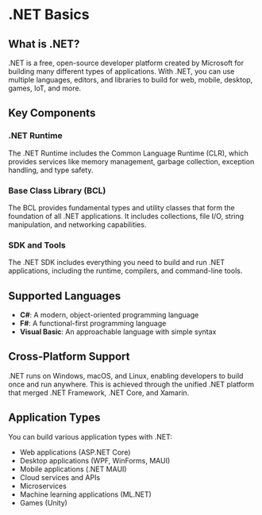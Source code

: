 # .NET Basics

## What is .NET?

.NET is a free, open-source developer platform created by Microsoft for building many different types of applications.
With .NET, you can use multiple languages, editors, and libraries to build for web, mobile, desktop, games, IoT, and
more.

## Key Components

### .NET Runtime

The .NET Runtime includes the Common Language Runtime (CLR), which provides services like memory management, garbage
collection, exception handling, and type safety.

### Base Class Library (BCL)

The BCL provides fundamental types and utility classes that form the foundation of all .NET applications. It includes
collections, file I/O, string manipulation, and networking capabilities.

### SDK and Tools

The .NET SDK includes everything you need to build and run .NET applications, including the runtime, compilers, and
command-line tools.

## Supported Languages

- **C#**: A modern, object-oriented programming language
- **F#**: A functional-first programming language
- **Visual Basic**: An approachable language with simple syntax

## Cross-Platform Support

.NET runs on Windows, macOS, and Linux, enabling developers to build once and run anywhere. This is achieved through the
unified .NET platform that merged .NET Framework, .NET Core, and Xamarin.

## Application Types

You can build various application types with .NET:

- Web applications (ASP.NET Core)
- Desktop applications (WPF, WinForms, MAUI)
- Mobile applications (.NET MAUI)
- Cloud services and APIs
- Microservices
- Machine learning applications (ML.NET)
- Games (Unity)